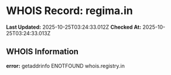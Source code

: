 # WHOIS Record: regima.in

**Last Updated:** 2025-10-25T03:24:33.012Z
**Checked At:** 2025-10-25T03:24:33.013Z

## WHOIS Information

**error:** getaddrinfo ENOTFOUND whois.registry.in

